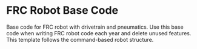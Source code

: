 # FRC Robot Base Code
Base code for FRC robot with drivetrain and pneumatics.
Use this base code when writing FRC robot code each year 
and delete unused features.
This template follows the command-based robot structure.
